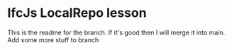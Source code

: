 # IfcJs LocalRepo lesson

This is the readme for the branch. If it's good then I will merge it into main.
Add some more stuff to branch
